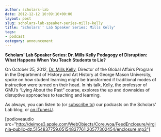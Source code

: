 ```yaml
---
author: scholars-lab
date: 2012-12-12 10:09:16+00:00
layout: post
slug: scholars-lab-speaker-series-mills-kelly
title: 'Scholars'' Lab Speaker Series: Mills Kelly'
tags:
- podcast
category: announcement
---
```


**Scholars' Lab Speaker Series: Dr. Mills Kelly**
**Pedagogy of Disruption: What Happens When You Teach Students to Lie?**

On October 25, 2012, [Dr. Mills Kelly](http://historyarthistory.gmu.edu/people/tkelly7), Director of the Global Affairs Program in the Department of History and Art History at George Mason University, spoke on how student learning might be transformed if traditional modes of instruction were turned on their head. In his talk, Kelly, the professor of GMU’s “Lying About the Past” course, explores the up and downsides of disruptive approaches to teaching and learning.

As always, you can listen to (or [subscribe to](https://scholarslab.org/category/podcasts/)) our podcasts on the Scholars' Lab blog, or [on iTunesU](http://itunes.apple.com/us/itunes-u/scholars-lab-speaker-series/id401906619).

[podloveaudio src="http://deimos3.apple.com/WebObjects/Core.woa/FeedEnclosure/virginia-public-dz.5154837759.05154837761.20577302454/enclosure.mp3"]
